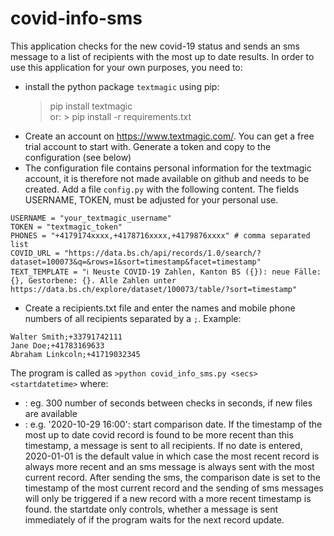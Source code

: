 # covid-info-sms
This application checks for the new covid-19 status and sends an sms message to a list of recipients with the most up to date results. In order to use this application for your own purposes, you need to:
- install the python package `textmagic` using pip: 
    > pip install textmagic   
    or: > pip install -r requirements.txt
- Create an account on https://www.textmagic.com/. You can get a free trial account to start with. Generate a token and copy to the configuration (see below)  
- The configuration file contains personal information for the textmagic account, it is therefore not made available on github and needs to be created. Add a file `config.py` with the following content. The fields USERNAME, TOKEN, must be adjusted for your personal use.

```
USERNAME = "your_textmagic_username"
TOKEN = "textmagic_token"
PHONES = "+4179174xxxx,+4178716xxxx,+4179876xxxx" # comma separated list
COVID_URL = "https://data.bs.ch/api/records/1.0/search/?dataset=100073&q=&rows=1&sort=timestamp&facet=timestamp"
TEXT_TEMPLATE = "ℹ️ Neuste COVID-19 Zahlen, Kanton BS ({}): neue Fälle: {}, Gestorbene: {}. Alle Zahlen unter https://data.bs.ch/explore/dataset/100073/table/?sort=timestamp"
```
- Create a recipients.txt file and enter the names and mobile phone numbers of all recipients separated by a `;`. Example:   
```
Walter Smith;+33791742111
Jane Doe;+41783169633
Abraham Linkcoln;+41719032345
```

The program is called as `>python covid_info_sms.py <secs> <startdatetime>` where:   
- <secs>: eg. 300 number of seconds between checks in seconds, if new files are available
- <startdatetime>: e.g. '2020-10-29 16:00': start comparison date. If the timestamp of the most up to date covid record is found to be more recent than this timestamp, a message is sent to all recipients. If no date is entered, 2020-01-01 is the default value in which case the most recent record is always more recent and an sms message is always sent with the most current record. After sending the sms, the comparison date is set to the timestamp of the most current record and the sending of sms messages will only be triggered if a new record with a more recent timestamp is found. the startdate only controls, whether a message is sent immediately of if the program waits for the next record update.
